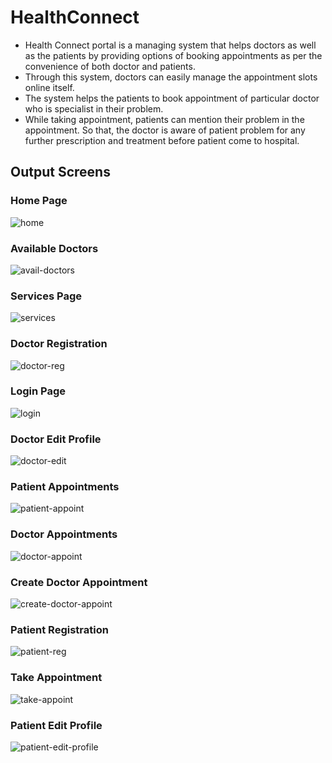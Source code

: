 # HealthConnect

- Health Connect portal is a managing system that helps doctors as well as the patients by providing options of booking appointments as per the convenience of both doctor and patients. 
- Through this system, doctors can easily manage the appointment slots online itself. 
- The system helps the patients to book appointment of particular doctor who is specialist in their problem. 
- While taking appointment, patients can mention their problem in the appointment. So that, the doctor is aware of patient problem for any further prescription and treatment before patient come to hospital. 

## Output Screens

### Home Page

![home](https://github.com/MohanVaddella/HealthConnect/assets/84492994/998c91ab-5aa7-4c4e-94b9-c28c99e4a088)

### Available Doctors

![avail-doctors](https://github.com/MohanVaddella/HealthConnect/assets/84492994/f1510007-323f-4665-9971-b9554c3202d1)

### Services Page

![services](https://github.com/MohanVaddella/HealthConnect/assets/84492994/3f8d7d57-0127-4c1b-8793-2c55c62febfe)

### Doctor Registration

![doctor-reg](https://github.com/MohanVaddella/HealthConnect/assets/84492994/1fa79075-bcb1-44f0-971c-19c00e2af4b2)

### Login Page

![login](https://github.com/MohanVaddella/HealthConnect/assets/84492994/2abf8177-195f-4af8-b7ea-8911a97a4dbb)

### Doctor Edit Profile

![doctor-edit](https://github.com/MohanVaddella/HealthConnect/assets/84492994/1887f627-3d95-4efb-85dc-460d08b177fc)

### Patient Appointments

![patient-appoint](https://github.com/MohanVaddella/HealthConnect/assets/84492994/01655fed-7822-4197-9daa-a55053a23e1d)

### Doctor Appointments

![doctor-appoint](https://github.com/MohanVaddella/HealthConnect/assets/84492994/7c357513-d292-44cd-9fdf-19f9d62b7220)

### Create Doctor Appointment

![create-doctor-appoint](https://github.com/MohanVaddella/HealthConnect/assets/84492994/ef506a11-031e-4edd-a0de-ed43aaeeca3e)

### Patient Registration

![patient-reg](https://github.com/MohanVaddella/HealthConnect/assets/84492994/cb892390-7aae-4846-bae1-3e714694a42b)

### Take Appointment

![take-appoint](https://github.com/MohanVaddella/HealthConnect/assets/84492994/eaa5deb9-d828-4f6a-8ea9-485db0eeed46)

### Patient Edit Profile

![patient-edit-profile](https://github.com/MohanVaddella/HealthConnect/assets/84492994/5f3de15e-1407-481c-8fb3-f732e758598a)







